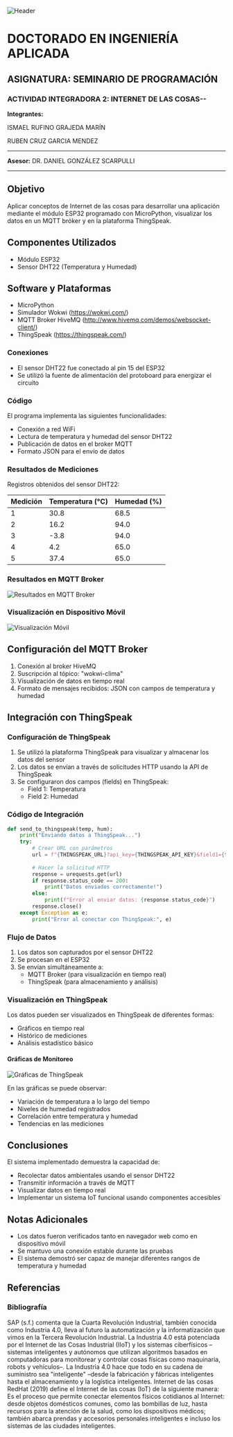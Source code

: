 ![Header](images/header.png)

# DOCTORADO EN INGENIERÍA APLICADA

## ASIGNATURA: SEMINARIO DE PROGRAMACIÓN

### ACTIVIDAD INTEGRADORA 2: INTERNET DE LAS COSAS--



**Integrantes:** 

ISMAEL RUFINO GRAJEDA MARÍN

RUBEN CRUZ GARCIA MENDEZ

--- 

**Asesor:** DR. DANIEL GONZÁLEZ SCARPULLI

---


## Objetivo
Aplicar conceptos de Internet de las cosas para desarrollar una aplicación mediante el módulo ESP32 programado con MicroPython, visualizar los datos en un MQTT bróker y en la plataforma ThingSpeak.


## Componentes Utilizados
- Módulo ESP32
- Sensor DHT22 (Temperatura y Humedad)

## Software y Plataformas
- MicroPython
- Simulador Wokwi (https://wokwi.com/)
- MQTT Broker HiveMQ (http://www.hivemq.com/demos/websocket-client/)
- ThingSpeak (https://thingspeak.com/)


### Conexiones
- El sensor DHT22 fue conectado al pin 15 del ESP32
- Se utilizó la fuente de alimentación del protoboard para energizar el circuito

### Código
El programa implementa las siguientes funcionalidades:
- Conexión a red WiFi
- Lectura de temperatura y humedad del sensor DHT22
- Publicación de datos en el broker MQTT
- Formato JSON para el envío de datos


### Resultados de Mediciones

Registros obtenidos del sensor DHT22:

| Medición | Temperatura (°C) | Humedad (%) |
|----------|-----------------|-------------|
| 1        | 30.8           | 68.5        |
| 2        | 16.2           | 94.0        |
| 3        | -3.8           | 94.0        |
| 4        | 4.2            | 65.0        |
| 5        | 37.4           | 65.0        |

### Resultados en MQTT Broker
![Resultados en MQTT Broker](images/image2.png)


### Visualización en Dispositivo Móvil
![Visualización Móvil](images/image3.png)

## Configuración del MQTT Broker

1. Conexión al broker HiveMQ
2. Suscripción al tópico: "wokwi-clima"
3. Visualización de datos en tiempo real
4. Formato de mensajes recibidos: JSON con campos de temperatura y humedad

## Integración con ThingSpeak

### Configuración de ThingSpeak
1. Se utilizó la plataforma ThingSpeak para visualizar y almacenar los datos del sensor
2. Los datos se envían a través de solicitudes HTTP usando la API de ThingSpeak
3. Se configuraron dos campos (fields) en ThingSpeak:
   - Field 1: Temperatura
   - Field 2: Humedad

### Código de Integración
```python
def send_to_thingspeak(temp, hum):
    print("Enviando datos a ThingSpeak...")
    try:
        # Crear URL con parámetros
        url = f"{THINGSPEAK_URL}?api_key={THINGSPEAK_API_KEY}&field1={temp}&field2={hum}"
        
        # Hacer la solicitud HTTP
        response = urequests.get(url)
        if response.status_code == 200:
            print("Datos enviados correctamente!")
        else:
            print(f"Error al enviar datos: {response.status_code}")
        response.close()
    except Exception as e:
        print("Error al conectar con ThingSpeak:", e)
```

### Flujo de Datos
1. Los datos son capturados por el sensor DHT22
2. Se procesan en el ESP32
3. Se envían simultáneamente a:
   - MQTT Broker (para visualización en tiempo real)
   - ThingSpeak (para almacenamiento y análisis)

### Visualización en ThingSpeak
Los datos pueden ser visualizados en ThingSpeak de diferentes formas:
- Gráficos en tiempo real
- Histórico de mediciones
- Análisis estadístico básico

#### Gráficas de Monitoreo
![Gráficas de ThingSpeak](images/image4.png)

En las gráficas se puede observar:
- Variación de temperatura a lo largo del tiempo
- Niveles de humedad registrados
- Correlación entre temperatura y humedad
- Tendencias en las mediciones

## Conclusiones
El sistema implementado demuestra la capacidad de:
- Recolectar datos ambientales usando el sensor DHT22
- Transmitir información a través de MQTT
- Visualizar datos en tiempo real
- Implementar un sistema IoT funcional usando componentes accesibles

## Notas Adicionales
- Los datos fueron verificados tanto en navegador web como en dispositivo móvil
- Se mantuvo una conexión estable durante las pruebas
- El sistema demostró ser capaz de manejar diferentes rangos de temperatura y humedad

## Referencias

### Bibliografía
SAP (s.f.)  comenta que la Cuarta Revolución Industrial, también conocida como Industria 4.0, lleva al futuro la automatización y la informatización que vimos en la Tercera Revolución Industrial. La Industria 4.0 está potenciada por el Internet de las Cosas Industrial (IIoT) y los sistemas ciberfísicos –sistemas inteligentes y autónomos que utilizan algoritmos basados en computadoras para monitorear y controlar cosas físicas como maquinaria, robots y vehículos–. La Industria 4.0 hace que todo en su cadena de suministro sea  "inteligente" –desde la fabricación y fábricas inteligentes hasta el almacenamiento y la logística inteligentes.
Internet de las cosas
RedHat (2019) define el Internet de las cosas (IoT) de la siguiente manera:
Es el proceso que permite conectar elementos físicos cotidianos al Internet: desde objetos domésticos comunes, como las bombillas de luz, hasta recursos para la atención de la salud, como los dispositivos médicos; también abarca prendas y accesorios personales inteligentes e incluso los sistemas de las ciudades inteligentes.